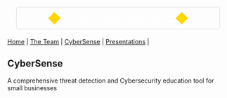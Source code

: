 <div style="
    display: flex;
    align-items: center;
    justify-content: center;
    border: 1px solid #ddd;
    padding: 10px;
    border-radius: 5px;
    margin: 20px;
    color: white;
">
    <div style="width: 20px; height: 20px; background-color: #FFD700; transform: rotate(45deg); margin: 0 10px;"></div>
    <div style="font-size: 24px;">CS410 Team Diamond</div>
    <div style="width: 20px; height: 20px; background-color: #FFD700; transform: rotate(45deg); margin: 0 10px;"></div>
</div>

[Home](README.md) | [The Team](team_bios.md) | [CyberSense](#cybersense) | [Presentations](presentations.md) | 


## CyberSense

A comprehensive threat detection and Cybersecurity education tool for small businesses




